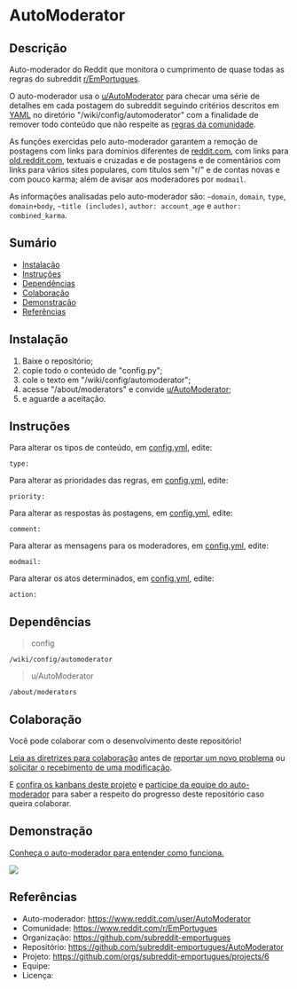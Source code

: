 # AutoModerator

## Descrição
Auto-moderador do Reddit que monitora o cumprimento de quase todas as regras do subreddit [r/EmPortugues](https://www.reddit.com/r/EmPortugues/).

O auto-moderador usa o [u/AutoModerator](https://www.reddit.com/user/AutoModerator/) para checar uma série de detalhes em cada postagem do subreddit seguindo critérios descritos em [YAML](https://pt.wikipedia.org/wiki/YAML) no diretório "/wiki/config/automoderator" com a finalidade de remover todo conteúdo que não respeite as [regras da comunidade](https://www.reddit.com/r/EmPortugues/about/wiki/rules).

As funções exercidas pelo auto-moderador garantem a remoção de postagens com links para domínios diferentes de [reddit.com](https://www.reddit.com/), com links para [old.reddit.com](https://old.reddit.com/), textuais e cruzadas e de postagens e de comentários com links para vários sites populares, com títulos sem "r/" e de contas novas e com pouco karma; além de avisar aos moderadores por `modmail`.

As informações analisadas pelo auto-moderador são: `~domain`, `domain`, `type`, `domain+body`, `~title (includes)`, `author: account_age` e `author: combined_karma`.

## Sumário
* [Instalação](#Instalação)
* [Instruções](#Instruções)
* [Dependências](#Dependências)
* [Colaboração](#Colaboração)
* [Demonstração](#Demonstração)
* [Referências](#Referências)

## Instalação
1. Baixe o repositório;
2. copie todo o conteúdo de "config.py";
3. cole o texto em "/wiki/config/automoderator";
4. acesse "/about/moderators" e convide [u/AutoModerator](https://www.reddit.com/user/AutoModerator);
5. e aguarde a aceitação.

## Instruções
Para alterar os tipos de conteúdo, em [config.yml](https://github.com/subreddit-emportugues/AutoModerator/blob/master/config.yml), edite:
```
type:
```

Para alterar as prioridades das regras, em [config.yml](https://github.com/subreddit-emportugues/AutoModerator/blob/master/config.yml), edite:
```
priority:
```

Para alterar as respostas às postagens, em [config.yml](https://github.com/subreddit-emportugues/AutoModerator/blob/master/config.yml), edite:
```
comment:
```

Para alterar as mensagens para os moderadores, em [config.yml](https://github.com/subreddit-emportugues/AutoModerator/blob/master/config.yml), edite:
```
modmail:
```

Para alterar os atos determinados, em [config.yml](https://github.com/subreddit-emportugues/AutoModerator/blob/master/config.yml), edite:
```
action:
```

## Dependências
> config
```
/wiki/config/automoderator
```

> u/AutoModerator
```
/about/moderators
```

## Colaboração

Você pode colaborar com o desenvolvimento deste repositório!

[Leia as diretrizes para colaboração](/CONTRIBUTING.md) antes de [reportar um novo problema](https://github.com/subreddit-emportugues/AutoModerator/issues) ou [solicitar o recebimento de uma modificação](https://github.com/subreddit-emportugues/AutoModerator/pulls).

E [confira os kanbans deste projeto](https://github.com/orgs/subreddit-emportugues/projects/6) e [participe da equipe do auto-moderador]() para saber a respeito do progresso deste repositório caso queira colaborar.

## Demonstração

[Conheça o auto-moderador para entender como funciona.](https://www.reddit.com/user/AutoModerator)

![](/automoderador.gif)

## Referências

* Auto-moderador: https://www.reddit.com/user/AutoModerator
* Comunidade: https://www.reddit.com/r/EmPortugues
* Organização: https://github.com/subreddit-emportugues
* Repositório: https://github.com/subreddit-emportugues/AutoModerator
* Projeto: https://github.com/orgs/subreddit-emportugues/projects/6
* Equipe:
* Licença:

